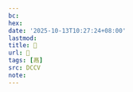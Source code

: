 ```yaml
---
bc:
hex:
date: '2025-10-13T10:27:24+08:00'
lastmod:
title: 􂛶
url: 􂛶
tags: [鬲]
src: DCCV
note:
---
```

